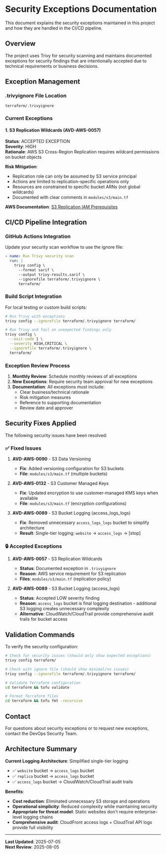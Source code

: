 # Security Exceptions Documentation

This document explains the security exceptions maintained in this project and how they are handled in the CI/CD pipeline.

## Overview

The project uses Trivy for security scanning and maintains documented exceptions for security findings that are intentionally accepted due to technical requirements or business decisions.

## Exception Management

### .trivyignore File Location
```
terraform/.trivyignore
```

### Current Exceptions

#### 1. S3 Replication Wildcards (AVD-AWS-0057)

**Status**: ACCEPTED EXCEPTION  
**Severity**: HIGH  
**Rationale**: AWS S3 Cross-Region Replication requires wildcard permissions on bucket objects

**Risk Mitigation**:
- Replication role can only be assumed by S3 service principal
- Actions are limited to replication-specific operations only
- Resources are constrained to specific bucket ARNs (not global wildcards)
- Documented with clear comments in `modules/s3/main.tf`

**AWS Documentation**: [S3 Replication IAM Prerequisites](https://docs.aws.amazon.com/AmazonS3/latest/userguide/replication-iam-prerequisites.html)

## CI/CD Pipeline Integration

### GitHub Actions Integration

Update your security scan workflow to use the ignore file:

```yaml
- name: Run Trivy security scan
  run: |
    trivy config \
      --format sarif \
      --output trivy-results.sarif \
      --ignorefile terraform/.trivyignore \
      terraform/
```

### Build Script Integration

For local testing or custom build scripts:

```bash
# Run Trivy with exceptions
trivy config --ignorefile terraform/.trivyignore terraform/

# Run Trivy and fail on unexpected findings only
trivy config \
  --exit-code 1 \
  --severity HIGH,CRITICAL \
  --ignorefile terraform/.trivyignore \
  terraform/
```

### Exception Review Process

1. **Monthly Review**: Schedule monthly reviews of all exceptions
2. **New Exceptions**: Require security team approval for new exceptions
3. **Documentation**: All exceptions must include:
   - Clear business/technical rationale
   - Risk mitigation measures
   - Reference to supporting documentation
   - Review date and approver

## Security Fixes Applied

The following security issues have been resolved:

### ✅ Fixed Issues

1. **AVD-AWS-0090** - S3 Data Versioning
   - **Fix**: Added versioning configuration for S3 buckets
   - **File**: `modules/s3/main.tf` (multiple buckets)

2. **AVD-AWS-0132** - S3 Customer Managed Keys
   - **Fix**: Updated encryption to use customer-managed KMS keys when available
   - **File**: `modules/s3/main.tf` (encryption configurations)

3. **AVD-AWS-0089** - S3 Bucket Logging (access_logs_logs)
   - **Fix**: Removed unnecessary `access_logs_logs` bucket to simplify architecture
   - **Result**: Single-tier logging: `website` → `access_logs` → [stop]

### 🔒 Accepted Exceptions

1. **AVD-AWS-0057** - S3 Replication Wildcards
   - **Status**: Documented exception in `.trivyignore`
   - **Reason**: AWS service requirement for S3 replication
   - **Files**: `modules/s3/main.tf` (replication policy)

2. **AVD-AWS-0089** - S3 Bucket Logging (access_logs)
   - **Status**: Accepted LOW severity finding
   - **Reason**: `access_logs` bucket is final logging destination - additional S3 logging creates unnecessary complexity
   - **Alternative**: CloudWatch/CloudTrail provide comprehensive audit trails for bucket access

## Validation Commands

To verify the security configuration:

```bash
# Check for security issues (should only show expected exceptions)
trivy config terraform/

# Check with ignore file (should show minimal/no issues)
trivy config --ignorefile terraform/.trivyignore terraform/

# Validate Terraform configuration
cd terraform && tofu validate

# Format Terraform files
cd terraform && tofu fmt -recursive
```

## Contact

For questions about security exceptions or to request new exceptions, contact the DevOps Security Team.

## Architecture Summary

**Current Logging Architecture**: Simplified single-tier logging
- ✅ `website` bucket → `access_logs` bucket
- ✅ `replica` bucket → `access_logs` bucket  
- ✅ `access_logs` bucket → CloudWatch/CloudTrail audit trails

**Benefits**:
- **Cost reduction**: Eliminated unnecessary S3 storage and operations
- **Operational simplicity**: Reduced complexity while maintaining security
- **Appropriate for threat model**: Static websites don't require enterprise-level logging chains
- **Comprehensive audit**: CloudFront access logs + CloudTrail API logs provide full visibility

---
**Last Updated**: 2025-07-05  
**Next Review**: 2025-08-05